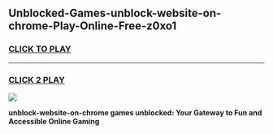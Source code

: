 
## Unblocked-Games-unblock-website-on-chrome-Play-Online-Free-z0xo1
<h3>
<a href="https://premium76.site?title=unblock-website-on-chrome&ref=26A">CLICK TO PLAY</a></h3>
<hr>

<h3>
<a href="https://premium76.site?title=unblock-website-on-chrome&ref=26A">CLICK 2 PLAY</a>
  
</h3>

<a href="https://premium76.site?title=unblock-website-on-chrome&ref=26A"><img src="https://clearcache.store/games.png"></a>


**unblock-website-on-chrome games unblocked: Your Gateway to Fun and Accessible Online Gaming**
